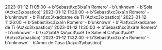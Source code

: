 2023-01-12 11:05:00 -> b'Sebasti\xc3\xa1n Romero' - b'unknown' - b'Sola (Ac\xc3\xbastico)'
2023-01-12 11:26:00 -> b'Sebasti\xc3\xa1n Romero' - b'unknown' - b'Plat\xc3\xadcame de Ti (Ac\xc3\xbastico)'
2023-01-12 11:26:00 -> b'Sebasti\xc3\xa1n Romero' - b'unknown' - b'Plat\xc3\xadcame de Ti (Ac\xc3\xbastico)'
2023-01-12 11:30:00 -> b'Sebasti\xc3\xa1n Romero' - b'unknown' - b'\xc2\xbfA Qu\xc3\xa9 Te Sabe el Caf\xc3\xa9? (Ac\xc3\xbastico)'
2023-01-12 11:32:00 -> b'Sebasti\xc3\xa1n Romero' - b'unknown' - b'Amor de Casa (Ac\xc3\xbastico)'
